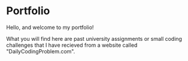 # Portfolio
Hello, and welcome to my portfolio!

What you will find here are past university assignments or small coding challenges that I have recieved from a website called "DailyCodingProblem.com".
